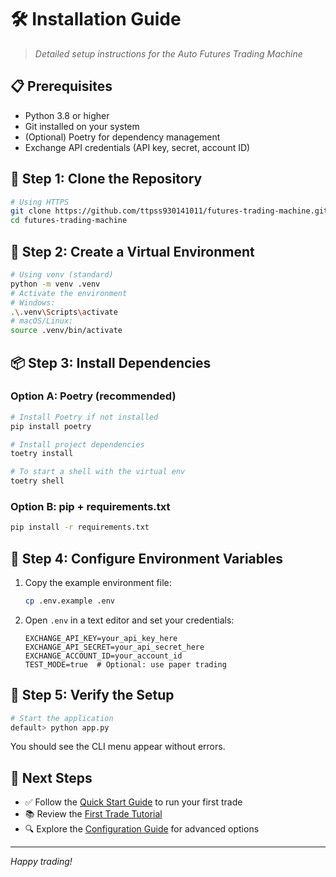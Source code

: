 # 🛠️ Installation Guide

> *Detailed setup instructions for the Auto Futures Trading Machine*

## 📋 Prerequisites

- Python 3.8 or higher
- Git installed on your system
- (Optional) Poetry for dependency management
- Exchange API credentials (API key, secret, account ID)

## 🔧 Step 1: Clone the Repository

```bash
# Using HTTPS
git clone https://github.com/ttpss930141011/futures-trading-machine.git
cd futures-trading-machine
```

## 🐍 Step 2: Create a Virtual Environment

```bash
# Using venv (standard)
python -m venv .venv
# Activate the environment
# Windows:
.\.venv\Scripts\activate
# macOS/Linux:
source .venv/bin/activate
```

## 📦 Step 3: Install Dependencies

### Option A: Poetry (recommended)

```bash
# Install Poetry if not installed
pip install poetry

# Install project dependencies
toetry install

# To start a shell with the virtual env
toetry shell
```

### Option B: pip + requirements.txt

```bash
pip install -r requirements.txt
```

## 🔐 Step 4: Configure Environment Variables

1. Copy the example environment file:
   ```bash
   cp .env.example .env
   ```
2. Open `.env` in a text editor and set your credentials:
   ```env
   EXCHANGE_API_KEY=your_api_key_here
   EXCHANGE_API_SECRET=your_api_secret_here
   EXCHANGE_ACCOUNT_ID=your_account_id
   TEST_MODE=true  # Optional: use paper trading
   ```

## 🚀 Step 5: Verify the Setup

```bash
# Start the application
default> python app.py
```
You should see the CLI menu appear without errors.

## 📖 Next Steps

- ✅ Follow the [Quick Start Guide](QUICK_START.md) to run your first trade
- 📚 Review the [First Trade Tutorial](FIRST_TRADE.md)
- 🔍 Explore the [Configuration Guide](../../CONFIG_GUIDE.md) for advanced options

---

*Happy trading!* 